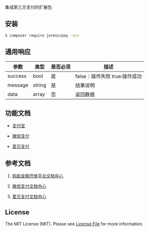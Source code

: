集成第三方支付的扩展包

## 安装

``` bash
$ composer require jormin/pay -vvv
```

## 通用响应

| 参数  | 类型  | 是否必须  | 描述  |
| ------------ | ------------ | ------------ | ------------ |
| success | bool | 是 | false：操作失败 true:操作成功 |
| message | string | 是 | 结果说明 |
| data | array | 否 | 返回数据 |


## 功能文档

- [支付宝](doc/alipay.md)

- [微信支付](doc/wechatpay.md)

- [爱贝支付](doc/iapppay.md)

## 参考文档

1. [蚂蚁金服开放平台文档中心](https://docs.open.alipay.com/200/)

2. [微信支付文档中心](https://pay.weixin.qq.com/wiki/doc/api/index.html)

3. [爱贝支付文档中心](https://www.iapppay.com/portal/gintroduction)

## License

The MIT License (MIT). Please see [License File](LICENSE.md) for more information.
